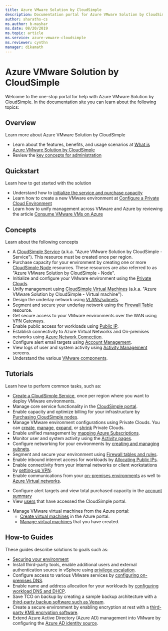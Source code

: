 ```yaml
--- 
title: Azure VMware Solution by CloudSimple 
description: Documentation portal for Azure VMware Solution by CloudSimple. 
author: sharaths-cs
ms.author: b-mashar 
ms.date: 08/20/2019 
ms.topic: article 
ms.service: azure-vmware-cloudsimple 
ms.reviewer: cynthn 
manager: dikamath 
---
```

# Azure VMware Solution by CloudSimple

Welcome to the one-stop portal for help with Azure VMware Solution by CloudSimple.
In the documentation site you can learn about the following topics:

## Overview

Learn more about Azure VMware Solution by CloudSimple

* Learn about the features, benefits, and usage scenarios at [What is Azure VMware Solution by CloudSimple](cloudsimple-vmware-solutions-overview.md)
* Review the [key concepts for administration](key-concepts.md)

## Quickstart

Learn how to get started with the solution

* Understand how to [initialize the service and purchase capacity](quickstart-create-cloudsimple-service.md)
* Learn how to create a new VMware environment at [Configure a Private Cloud Environment](quickstart-create-private-cloud.md)
* Learn how to unify management across VMware and Azure by reviewing the article [Consume VMware VMs on Azure](quickstart-create-vmware-virtual-machine.md)

## Concepts

Learn about the following concepts

* A [CloudSimple Service](cloudsimple-service.md) (a.k.a. "Azure VMware Solution by CloudSimple - Service"). This resource must be created once per region.
* Purchase capacity for your environment by creating one or more [CloudSimple Node](cloudsimple-node.md) resources. These resources are also referred to as "Azure VMware Solution by CloudSimple - Node".
* Initialize and configure your VMware environment using the [Private Clouds](cloudsimple-private-cloud.md).
* Unify management using [CloudSimple Virtual Machines](cloudsimple-virtual-machines.md) (a.k.a. "Azure VMware Solution by CloudSimple - Virtual machine").
* Design the underlay network using [VLANs/subnets](cloudsimple-vlans-subnets.md).
* Segment and secure your underlay network using the [Firewall Table](cloudsimple-firewall-tables.md) resource.
* Get secure access to your VMware environments over the WAN using [VPN Gateways](cloudsimple-vpn-gateways.md).
* Enable public access for workloads using [Public IP](cloudsimple-public-ip-address.md).
* Establish connectivity to Azure Virtual Networks and On-premises networks using [Azure Network Connection](cloudsimple-azure-network-connection.md).
* Configure alert email targets using [Account Management](cloudsimple-account.md).
* View logs of user and system activity using [Activity Management](cloudsimple-activity.md) screens.
* Understand the various [VMware components](vmware-components.md).

## Tutorials

Learn how to perform common tasks, such as:

* [Create a CloudSimple Service](create-cloudsimple-service.md), once per region where you want to deploy VMware environments.
* Manage core service functionality in the [CloudSimple portal](access-cloudsimple-portal.md).
* Enable capacity and optimize billing for your infrastructure by [Purchasing CloudSimple nodes](create-nodes.md).
* Manage VMware environment configurations using Private Clouds. You can [create](create-private-cloud.md), [manage](manage-private-cloud.md), [expand](expand-private-cloud.md), or [shrink](shrink-private-cloud.md) Private Clouds.
* Enable unified management by [mapping Azure Subscriptions](azure-subscription-mapping.md).
* Monitor user and system activity using the [Activity pages](monitor-activity.md).
* Configure networking for your environments by [creating and managing subnets](create-vlan-subnet.md).
* Segment and secure your environment using [Firewall tables and rules](firewall.md).
* Enable inbound internet access for workloads by [Allocating Public IPs](public-ips.md).
* Enable connectivity from your internal networks or client workstations by [setting-up VPN](vpn-gateway.md).
* Enable communications from your [on-premises environments](on-premises-connection.md) as well to [Azure Virtual networks](virtual-network-connection.md).
<!--* Manage VMware environments by [accessing vSphere Web Client](vsphere-access.md).-->
* Configure alert targets and view total purchased capacity in the [account summary](account.md)
* View [users](users.md) that have accessed the CloudSimple portal.
<!--* [Configure your user profile](edit-profile.md).-->
* Manage VMware virtual machines from the Azure portal:
    * [Create virtual machines](azure-create-vm.md) in the Azure portal.
    * [Manage virtual machines](azure-manage-vm.md) that you have created.

## How-to Guides

These guides describe solutions to goals such as:

* [Securing your environment](private-cloud-secure.md)
* Install third-party tools, enable additional users and external authentication source in vSphere using [privilege escalation](escalate-privileges.md).
* Configure access to various VMware services by [configuring on-premises DNS](on-premises-dns-setup.md).
* Enable name and address allocation for your workloads by [configuring workload DNS and DHCP](dns-dhcp-setup.md).
* Save TCO on backup by creating a sample backup architecture with a [third-party backup software such as Veeam](backup-workloads-veeam.md).
* Create a secure environment by enabling encryption at rest with a [third-party KMS encryption software](vsan-encryption.md).
* Extend Azure Active Directory (Azure AD) management into VMware by configuring the [Azure AD identity source](azure-ad.md).
